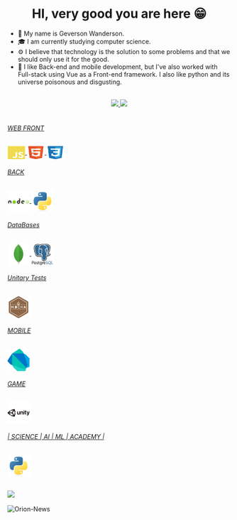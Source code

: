<div align="center">
  <h1> HI, very good you are here 😁</h1>
</div>

- 🌌 My name is Geverson Wanderson.
- 🎓 I am currently studying computer science.
- ⚙️ I believe that technology is the solution to some problems and that we should only use it for the good.
- 📌 I like Back-end and mobile development, but I've also worked with Full-stack using Vue as a Front-end framework. I also like python and its universe
poisonous and disgusting.

</br>
<div align="center">
  <a href="https://github.com/Orion-News">
  <img height="180em" src="https://github-readme-stats.vercel.app/api?username=Orion-News&show_icons=true&theme=dark&include_all_commits=true&count_private=true"/>
  <img height="180em" src="https://github-readme-stats.vercel.app/api/top-langs/?username=Orion-News&layout=compact&langs_count=7&theme=dark"/>
</div>
 
<div align="left" style="display: inline_block">
  <br>
  <h6> WEB FRONT </h6>
  <img align="center" alt="Javascript" height="30" width="40" src="https://raw.githubusercontent.com/devicons/devicon/master/icons/javascript/javascript-plain.svg">
  <img align="center" alt="HTML" height="30" width="40" src="https://raw.githubusercontent.com/devicons/devicon/master/icons/html5/html5-original.svg">
  <img align="center" alt="CSS" height="30" width="40" src="https://raw.githubusercontent.com/devicons/devicon/master/icons/css3/css3-original.svg">
  
  </br>
  <h6> BACK </h6>
  <img align="center" alt="MongoDB" height="50" width="50" src="https://github.com/devicons/devicon/blob/master/icons/nodejs/nodejs-original-wordmark.svg">
  <img align="center" alt="Python" height="50" width="50" src="https://github.com/devicons/devicon/blob/master/icons/python/python-original.svg"> 
  </br>
  
  <h6> DataBases </h6>
  <img align="center" alt="MongoDB" height="50" width="50" src="https://github.com/devicons/devicon/blob/master/icons/mongodb/mongodb-original.svg">
  <img align="center" alt="Postgre" height="50" width="50" src="https://github.com/devicons/devicon/blob/master/icons/postgresql/postgresql-original-wordmark.svg">
  </br>
  
  <h6> Unitary Tests </h6>
  <img align="center" alt="Mocha" height="50" width="50" src="https://github.com/devicons/devicon/blob/master/icons/mocha/mocha-plain.svg">
  </br>
  
  <h6> MOBILE </h6>
  <img align="center" alt="CSS" height="50" width="50" src="https://github.com/devicons/devicon/blob/master/icons/dart/dart-original.svg">
  </br>
  
  <h6> GAME </h6>
  <img align="center" alt="Unity" height="50" width="50" src="https://github.com/devicons/devicon/blob/master/icons/unity/unity-original-wordmark.svg">
  </br>
  
  <h6>| SCIENCE | AI | ML | ACADEMY |</h6>
  <img align="center" alt="Python" height="50" width="50" src="https://github.com/devicons/devicon/blob/master/icons/python/python-original.svg"> 

</div>
</br>

<a href="https://www.linkedin.com/in/geverson-w-7b9850179/" target="_blank"><img src="https://img.shields.io/badge/-LinkedIn-%230077B5?style=for-the-badge&logo=linkedin&logoColor=white" target="_blank"></a>

<p align="left"> <img src="https://komarev.com/ghpvc/?username=Orion-News&label=Profile%20views&color=0400f5&style=flat" alt="Orion-News" /> </p>

